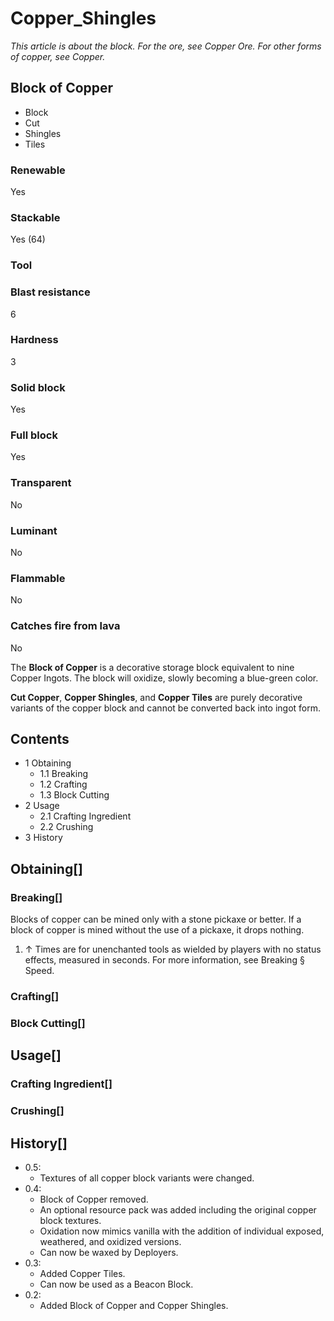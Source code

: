 # Copper_Shingles

*This article is about the block. For the ore, see Copper Ore. For other forms of copper, see Copper.*

## Block of Copper

- Block
- Cut
- Shingles
- Tiles

### Renewable

Yes

### Stackable

Yes (64)

### Tool

### Blast resistance

6

### Hardness

3

### Solid block

Yes

### Full block

Yes

### Transparent

No

### Luminant

No

### Flammable

No

### Catches fire from lava

No

The **Block of Copper** is a decorative storage block equivalent to nine Copper Ingots. The block will oxidize, slowly becoming a blue-green color.

**Cut Copper**, **Copper Shingles**, and **Copper Tiles** are purely decorative variants of the copper block and cannot be converted back into ingot form.

## Contents

- 1 Obtaining
    - 1.1 Breaking
    - 1.2 Crafting
    - 1.3 Block Cutting
- 2 Usage
    - 2.1 Crafting Ingredient
    - 2.2 Crushing
- 3 History

## Obtaining[]

### Breaking[]

Blocks of copper can be mined only with a stone pickaxe or better. If a block of copper is mined without the use of a pickaxe, it drops nothing.

1. ↑ Times are for unenchanted tools as wielded by players with no status effects, measured in seconds. For more information, see Breaking § Speed.

### Crafting[]

### Block Cutting[]

## Usage[]

### Crafting Ingredient[]

### Crushing[]

## History[]

- 0.5:
    - Textures of all copper block variants were changed.
- 0.4:
    - Block of Copper removed.
    - An optional resource pack was added including the original copper block textures.
    - Oxidation now mimics vanilla with the addition of individual exposed, weathered, and oxidized versions.
    - Can now be waxed by Deployers.
- 0.3:
    - Added Copper Tiles.
    - Can now be used as a Beacon Block.
- 0.2:
    - Added Block of Copper and Copper Shingles.